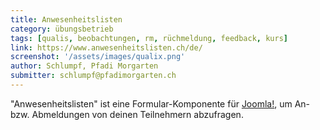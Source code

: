```yaml
---
title: Anwesenheitslisten
category: übungsbetrieb
tags: [qualis, beobachtungen, rm, rüchmeldung, feedback, kurs]
link: https://www.anwesenheitslisten.ch/de/
screenshot: '/assets/images/qualix.png'
author: Schlumpf, Pfadi Morgarten
submitter: schlumpf@pfadimorgarten.ch
---
```


"Anwesenheitslisten" ist eine Formular-Komponente für [Joomla!](https://www.joomla.de), um An- bzw. Abmeldungen von deinen Teilnehmern abzufragen.
